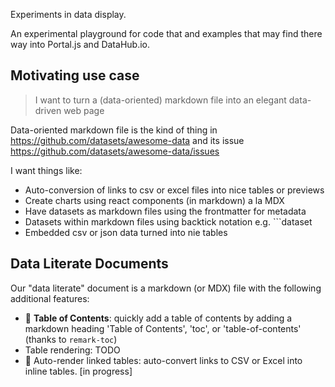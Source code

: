 Experiments in data display.

An experimental playground for code that and examples that may find there way into Portal.js and DataHub.io.

## Motivating use case

> I want to turn a (data-oriented) markdown file into an elegant data-driven web page

Data-oriented markdown file is the kind of thing in https://github.com/datasets/awesome-data and its issue https://github.com/datasets/awesome-data/issues

I want things like:

* Auto-conversion of links to csv or excel files into nice tables or previews
* Create charts using react components (in markdown) a la MDX
* Have datasets as markdown files using the frontmatter for metadata
* Datasets within markdown files using backtick notation e.g. \`\`\`dataset
* Embedded csv or json data turned into nie tables

## Data Literate Documents

Our "data literate" document is a markdown (or MDX) file with the following additional features:

* :rocket: **Table of Contents**: quickly add a table of contents by adding a markdown heading 'Table of Contents', 'toc', or 'table-of-contents' (thanks to `remark-toc`)
* Table rendering: TODO
* :construction: Auto-render linked tables: auto-convert links to CSV or Excel into inline tables. [in progress]
